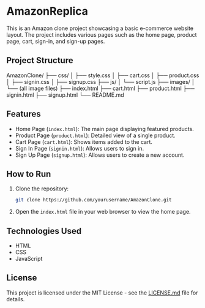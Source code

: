 # AmazonReplica

This is an Amazon clone project showcasing a basic e-commerce website layout. The project includes various pages such as the home page, product page, cart, sign-in, and sign-up pages.

## Project Structure

AmazonClone/
├── css/
│ ├── style.css
│ ├── cart.css
│ ├── product.css
│ ├── signin.css
│ ├── signup.css
├── js/
│ └── script.js
├── images/
│ └── (all image files)
├── index.html
├── cart.html
├── product.html
├── signin.html
├── signup.html
└── README.md

## Features

- Home Page (`index.html`): The main page displaying featured products.
- Product Page (`product.html`): Detailed view of a single product.
- Cart Page (`cart.html`): Shows items added to the cart.
- Sign In Page (`signin.html`): Allows users to sign in.
- Sign Up Page (`signup.html`): Allows users to create a new account.

## How to Run

1. Clone the repository:
    ```bash
    git clone https://github.com/yourusername/AmazonClone.git
    ```

2. Open the `index.html` file in your web browser to view the home page.

## Technologies Used

- HTML
- CSS
- JavaScript

## License

This project is licensed under the MIT License - see the [LICENSE.md](LICENSE) file for details.
